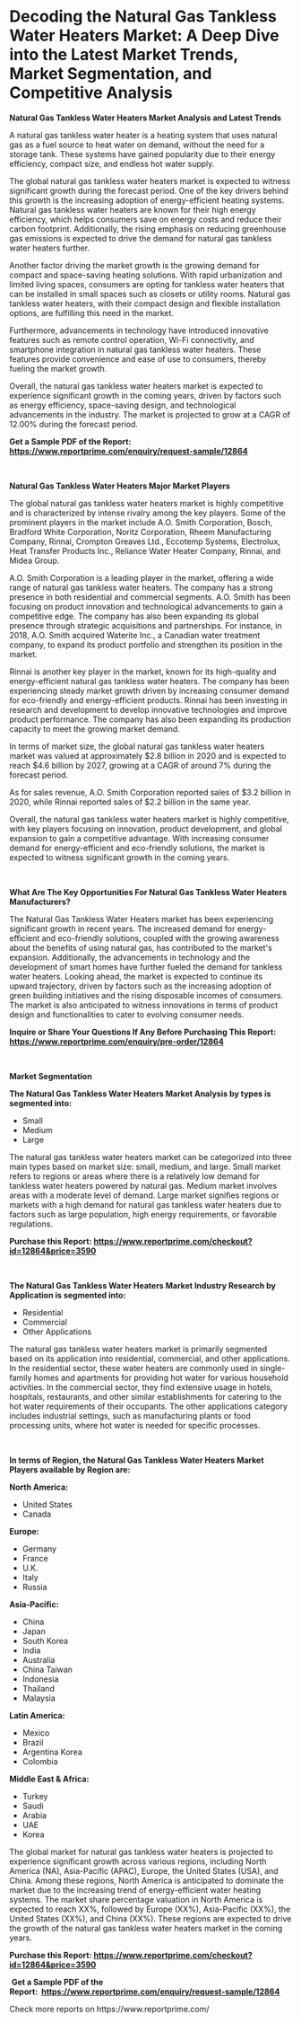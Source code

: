 <p><h1>Decoding the Natural Gas Tankless Water Heaters Market: A Deep Dive into the Latest Market Trends, Market Segmentation, and Competitive Analysis</h1></p><p><strong>Natural Gas Tankless Water Heaters Market Analysis and Latest Trends</strong></p>
<p><p>A natural gas tankless water heater is a heating system that uses natural gas as a fuel source to heat water on demand, without the need for a storage tank. These systems have gained popularity due to their energy efficiency, compact size, and endless hot water supply.</p><p>The global natural gas tankless water heaters market is expected to witness significant growth during the forecast period. One of the key drivers behind this growth is the increasing adoption of energy-efficient heating systems. Natural gas tankless water heaters are known for their high energy efficiency, which helps consumers save on energy costs and reduce their carbon footprint. Additionally, the rising emphasis on reducing greenhouse gas emissions is expected to drive the demand for natural gas tankless water heaters further.</p><p>Another factor driving the market growth is the growing demand for compact and space-saving heating solutions. With rapid urbanization and limited living spaces, consumers are opting for tankless water heaters that can be installed in small spaces such as closets or utility rooms. Natural gas tankless water heaters, with their compact design and flexible installation options, are fulfilling this need in the market.</p><p>Furthermore, advancements in technology have introduced innovative features such as remote control operation, Wi-Fi connectivity, and smartphone integration in natural gas tankless water heaters. These features provide convenience and ease of use to consumers, thereby fueling the market growth.</p><p>Overall, the natural gas tankless water heaters market is expected to experience significant growth in the coming years, driven by factors such as energy efficiency, space-saving design, and technological advancements in the industry. The market is projected to grow at a CAGR of 12.00% during the forecast period.</p></p>
<p><strong>Get a Sample PDF of the Report:&nbsp; <a href="https://www.reportprime.com/enquiry/request-sample/12864">https://www.reportprime.com/enquiry/request-sample/12864</a></strong></p>
<p>&nbsp;</p>
<p><strong>Natural Gas Tankless Water Heaters Major Market Players</strong></p>
<p><p>The global natural gas tankless water heaters market is highly competitive and is characterized by intense rivalry among the key players. Some of the prominent players in the market include A.O. Smith Corporation, Bosch, Bradford White Corporation, Noritz Corporation, Rheem Manufacturing Company, Rinnai, Crompton Greaves Ltd., Eccotemp Systems, Electrolux, Heat Transfer Products Inc., Reliance Water Heater Company, Rinnai, and Midea Group.</p><p>A.O. Smith Corporation is a leading player in the market, offering a wide range of natural gas tankless water heaters. The company has a strong presence in both residential and commercial segments. A.O. Smith has been focusing on product innovation and technological advancements to gain a competitive edge. The company has also been expanding its global presence through strategic acquisitions and partnerships. For instance, in 2018, A.O. Smith acquired Waterite Inc., a Canadian water treatment company, to expand its product portfolio and strengthen its position in the market.</p><p>Rinnai is another key player in the market, known for its high-quality and energy-efficient natural gas tankless water heaters. The company has been experiencing steady market growth driven by increasing consumer demand for eco-friendly and energy-efficient products. Rinnai has been investing in research and development to develop innovative technologies and improve product performance. The company has also been expanding its production capacity to meet the growing market demand.</p><p>In terms of market size, the global natural gas tankless water heaters market was valued at approximately $2.8 billion in 2020 and is expected to reach $4.6 billion by 2027, growing at a CAGR of around 7% during the forecast period.</p><p>As for sales revenue, A.O. Smith Corporation reported sales of $3.2 billion in 2020, while Rinnai reported sales of $2.2 billion in the same year.</p><p>Overall, the natural gas tankless water heaters market is highly competitive, with key players focusing on innovation, product development, and global expansion to gain a competitive advantage. With increasing consumer demand for energy-efficient and eco-friendly solutions, the market is expected to witness significant growth in the coming years.</p></p>
<p>&nbsp;</p>
<p><strong>What Are The Key Opportunities For Natural Gas Tankless Water Heaters Manufacturers?</strong></p>
<p><p>The Natural Gas Tankless Water Heaters market has been experiencing significant growth in recent years. The increased demand for energy-efficient and eco-friendly solutions, coupled with the growing awareness about the benefits of using natural gas, has contributed to the market's expansion. Additionally, the advancements in technology and the development of smart homes have further fueled the demand for tankless water heaters. Looking ahead, the market is expected to continue its upward trajectory, driven by factors such as the increasing adoption of green building initiatives and the rising disposable incomes of consumers. The market is also anticipated to witness innovations in terms of product design and functionalities to cater to evolving consumer needs.</p></p>
<p><strong>Inquire or Share Your Questions If Any Before Purchasing This Report: <a href="https://www.reportprime.com/enquiry/pre-order/12864">https://www.reportprime.com/enquiry/pre-order/12864</a></strong></p>
<p>&nbsp;</p>
<p><strong>Market Segmentation</strong></p>
<p><strong>The Natural Gas Tankless Water Heaters Market Analysis by types is segmented into:</strong></p>
<p><ul><li>Small</li><li>Medium</li><li>Large</li></ul></p>
<p><p>The natural gas tankless water heaters market can be categorized into three main types based on market size: small, medium, and large. Small market refers to regions or areas where there is a relatively low demand for tankless water heaters powered by natural gas. Medium market involves areas with a moderate level of demand. Large market signifies regions or markets with a high demand for natural gas tankless water heaters due to factors such as large population, high energy requirements, or favorable regulations.</p></p>
<p><strong>Purchase this Report:&nbsp;<a href="https://www.reportprime.com/checkout?id=12864&price=3590">https://www.reportprime.com/checkout?id=12864&price=3590</a></strong></p>
<p>&nbsp;</p>
<p><strong>The Natural Gas Tankless Water Heaters Market Industry Research by Application is segmented into:</strong></p>
<p><ul><li>Residential</li><li>Commercial</li><li>Other Applications</li></ul></p>
<p><p>The natural gas tankless water heaters market is primarily segmented based on its application into residential, commercial, and other applications. In the residential sector, these water heaters are commonly used in single-family homes and apartments for providing hot water for various household activities. In the commercial sector, they find extensive usage in hotels, hospitals, restaurants, and other similar establishments for catering to the hot water requirements of their occupants. The other applications category includes industrial settings, such as manufacturing plants or food processing units, where hot water is needed for specific processes.</p></p>
<p>&nbsp;</p>
<p><strong>In terms of Region, the Natural Gas Tankless Water Heaters Market Players available by Region are:</strong></p>
<p>
    <p> <strong> North America: </strong>
        <ul>
            <li>United States</li>
            <li>Canada</li>
        </ul>
        </p> 
    <p> <strong> Europe: </strong>
        <ul>
            <li>Germany</li>
            <li>France</li>
            <li>U.K.</li>
            <li>Italy</li>
            <li>Russia</li>
        </ul>
        </p> 
    <p> <strong> Asia-Pacific: </strong>
        <ul>
            <li>China</li>
            <li>Japan</li>
            <li>South Korea</li>
            <li>India</li>
            <li>Australia</li>
            <li>China Taiwan</li>
            <li>Indonesia</li>
            <li>Thailand</li>
            <li>Malaysia</li>
        </ul>
        </p> 
    <p> <strong> Latin America: </strong>
        <ul>
            <li>Mexico</li>
            <li>Brazil</li>
            <li>Argentina Korea</li>
            <li>Colombia</li>
        </ul>
        </p> 
    <p> <strong> Middle East & Africa: </strong>
        <ul>
            <li>Turkey</li>
            <li>Saudi</li>
            <li>Arabia</li>
            <li>UAE</li>
            <li>Korea</li>
        </ul>
    </p>
    </p>
<p><p>The global market for natural gas tankless water heaters is projected to experience significant growth across various regions, including North America (NA), Asia-Pacific (APAC), Europe, the United States (USA), and China. Among these regions, North America is anticipated to dominate the market due to the increasing trend of energy-efficient water heating systems. The market share percentage valuation in North America is expected to reach XX%, followed by Europe (XX%), Asia-Pacific (XX%), the United States (XX%), and China (XX%). These regions are expected to drive the growth of the natural gas tankless water heaters market in the coming years.</p></p>
<p><strong>Purchase this Report: <a href="https://www.reportprime.com/checkout?id=12864&price=3590">https://www.reportprime.com/checkout?id=12864&price=3590</a></strong></p>
<p>&nbsp;<strong>Get a Sample PDF of the Report:&nbsp;&nbsp;<a href="https://www.reportprime.com/enquiry/request-sample/12864">https://www.reportprime.com/enquiry/request-sample/12864</a></strong></p>
<p><strong></strong></p>
<p>Check more reports on https://www.reportprime.com/</p>